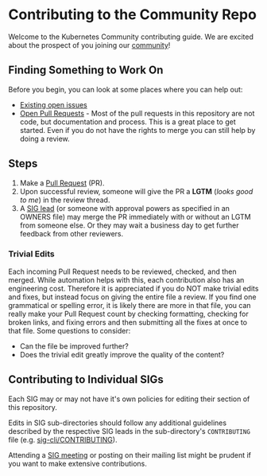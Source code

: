 # Contributing to the Community Repo

Welcome to the Kubernetes Community contributing guide. We are excited about the prospect of you joining our [community](https://github.com/kubernetes/community)!

## Finding Something to Work On

Before you begin, you can look at some places where you can help out:

- [Existing open issues](https://github.com/kubernetes/community/issues)
- [Open Pull Requests](https://github.com/kubernetes/community/pulls) - Most of the pull requests in this repository are not code, but documentation and process. This is a great place to get started. Even if you do not have the rights to merge you can still help by doing a review.

## Steps

1. Make a [Pull Request](https://help.github.com/articles/using-pull-requests) (PR).
2. Upon successful review, someone will give the PR
a __LGTM__ (_looks good to me_) in the review thread.
3. A [SIG lead](sig-list.md) (or someone with approval powers
as specified in an OWNERS file) may merge the PR immediately
with or without an LGTM from someone else.
Or they may wait a business day to get further feedback from other reviewers.

### Trivial Edits

Each incoming Pull Request needs to be reviewed, checked, and then merged. 
While automation helps with this, each contribution also has an engineering cost. Therefore it is appreciated if you do NOT make trivial edits and fixes, but instead focus on giving the entire file a review.
If you find one grammatical or spelling error, it is likely there are more in that file, you can really make your Pull Request count by checking formatting, checking for broken links, and fixing errors and then submitting all the fixes at once to that file.
Some questions to consider:
- Can the file be improved further?
- Does the trivial edit greatly improve the quality of the content?

## Contributing to Individual SIGs

Each SIG may or may not have it's own policies for editing their section of this repository.

Edits in SIG sub-directories should follow any additional guidelines described
by the respective SIG leads in the sub-directory's `CONTRIBUTING` file
(e.g. [sig-cli/CONTRIBUTING](sig-cli/CONTRIBUTING.md)).

Attending a [SIG meeting](/sig-list.md) or posting on their mailing list might be prudent if you want to make extensive contributions.
